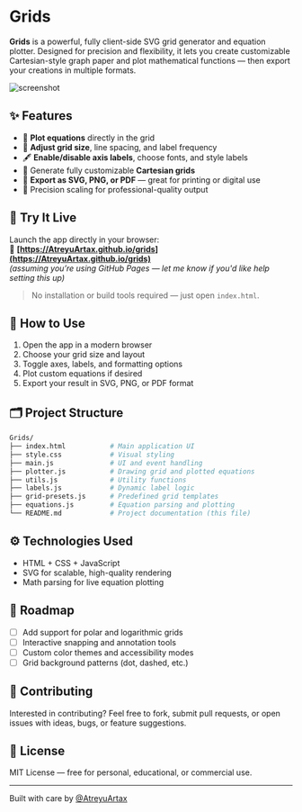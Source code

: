# Grids

**Grids** is a powerful, fully client-side SVG grid generator and equation plotter. Designed for precision and flexibility, it lets you create customizable Cartesian-style graph paper and plot mathematical functions — then export your creations in multiple formats.

![screenshot](./screenshot.png) <!-- optional: replace with an actual screenshot path -->

## ✨ Features

- 🧮 **Plot equations** directly in the grid
- 🔲 **Adjust grid size**, line spacing, and label frequency
- 🖋 **Enable/disable axis labels**, choose fonts, and style labels
- 📐 Generate fully customizable **Cartesian grids**
- 💾 **Export as SVG, PNG, or PDF** — great for printing or digital use
- 🎯 Precision scaling for professional-quality output

## 🚀 Try It Live

Launch the app directly in your browser:  
🔗 **[https://AtreyuArtax.github.io/grids](https://AtreyuArtax.github.io/grids)**  
*(assuming you’re using GitHub Pages — let me know if you'd like help setting this up)*

> No installation or build tools required — just open `index.html`.

## 🧭 How to Use

1. Open the app in a modern browser
2. Choose your grid size and layout
3. Toggle axes, labels, and formatting options
4. Plot custom equations if desired
5. Export your result in SVG, PNG, or PDF format

## 🗂 Project Structure

```bash
Grids/
├── index.html           # Main application UI
├── style.css            # Visual styling
├── main.js              # UI and event handling
├── plotter.js           # Drawing grid and plotted equations
├── utils.js             # Utility functions
├── labels.js            # Dynamic label logic
├── grid-presets.js      # Predefined grid templates
├── equations.js         # Equation parsing and plotting
└── README.md            # Project documentation (this file)
```

## ⚙ Technologies Used

- HTML + CSS + JavaScript
- SVG for scalable, high-quality rendering
- Math parsing for live equation plotting

## 📌 Roadmap

- [ ] Add support for polar and logarithmic grids
- [ ] Interactive snapping and annotation tools
- [ ] Custom color themes and accessibility modes
- [ ] Grid background patterns (dot, dashed, etc.)

## 🤝 Contributing

Interested in contributing? Feel free to fork, submit pull requests, or open issues with ideas, bugs, or feature suggestions.

## 📄 License

MIT License — free for personal, educational, or commercial use.

---

Built with care by [@AtreyuArtax](https://github.com/AtreyuArtax)
